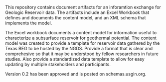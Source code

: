 This repository contains document artifacts for an inforamtion exchange for Geologic Reservoir data. The artifacts include an Excel Workbook that defines and documents the content model, and an XML schema that implements the model.

The Excel workbook documents a content model for information useful to characterize a subsurface reservoir for geothermal potential. The content model was created to provide a template for reservoir data gathered by the Texas BEG to be hosted by the NGDS. Provide a format that is clear and comprehesive so that it may be understood by fellow researchers in future studies. Also provide a standardized data template to allow for easy updating by multiple stakeholders and participants.

Version 0.2 has been approved and is posted on schemas.usgin.org.
